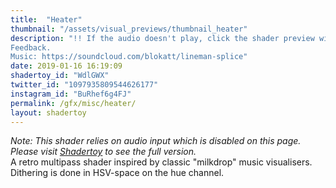 ```yaml
---
title:  "Heater"
thumbnail: "/assets/visual_previews/thumbnail_heater"
description: "!! If the audio doesn't play, click the shader preview window right after refreshing the page !!
Feedback.
Music: https://soundcloud.com/blokatt/lineman-splice"
date: 2019-01-16 16:19:09
shadertoy_id: "WdlGWX" 
twitter_id: "1097935809544626177"
instagram_id: "BuRhef6g4FJ"
permalink: /gfx/misc/heater/
layout: shadertoy
---
```

_Note: This shader relies on audio input which is disabled on this page. Please visit [Shadertoy](https://www.shadertoy.com/view/WdlGWX) to see the full version._  
A retro multipass shader inspired by classic "milkdrop" music visualisers. Dithering is done in HSV-space on the hue channel.
